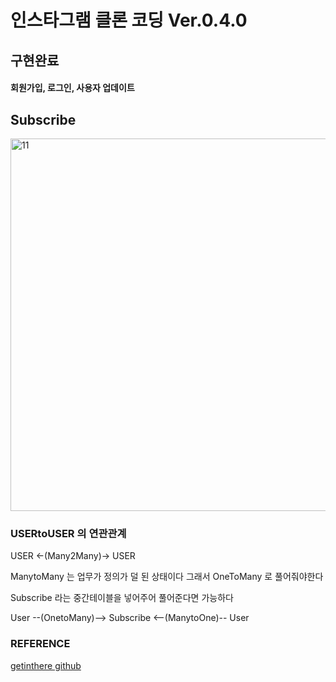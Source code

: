 # 인스타그램 클론 코딩 Ver.0.4.0

## 구현완료

>
#### 회원가입, 로그인, 사용자 업데이트


## Subscribe

<img width="596" alt="11" src="https://user-images.githubusercontent.com/57707484/130948186-c48bbe29-1a04-4ab3-bd71-d1802b4b3eea.PNG">

### USERtoUSER 의 연관관계

USER <-(Many2Many)-> USER

ManytoMany 는 업무가 정의가 덜 된 상태이다 그래서 OneToMany 로 풀어줘야한다

Subscribe 라는 중간테이블을 넣어주어 풀어준다면 가능하다

User --(OnetoMany)--> Subscribe  <--(ManytoOne)-- User

### REFERENCE

>
[getinthere github](https://github.com/codingspecialist/EaszUp-Springboot-Photogram-Start)
